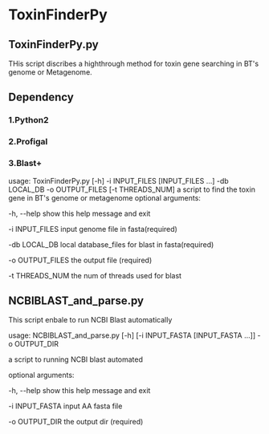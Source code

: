 # ToxinFinderPy
## ToxinFinderPy.py
THis script discribes a highthrough method for toxin gene searching in BT's genome or Metagenome.
## Dependency
### 1.Python2
### 2.Profigal
### 3.Blast+

usage: ToxinFinderPy.py [-h] -i INPUT_FILES [INPUT_FILES ...] -db LOCAL_DB -o
                        OUTPUT_FILES [-t THREADS_NUM]
a script to find the toxin gene in BT's genome or metagenome
optional arguments:

  -h, --help                          show this help message and exit
  
  -i INPUT_FILES                      input genome file in fasta(required)
  
  -db LOCAL_DB                        local database_files for blast in fasta(required)
  
  -o OUTPUT_FILES                     the output file (required)
  
  -t THREADS_NUM                      the num of threads used for blast

## NCBIBLAST_and_parse.py
This script enbale to run NCBI Blast automatically

usage: NCBIBLAST_and_parse.py [-h] [-i INPUT_FASTA [INPUT_FASTA ...]] -o OUTPUT_DIR

a script to running NCBI blast automated

optional arguments:

  -h, --help                          show this help message and exit
  
  -i INPUT_FASTA                      input AA fasta file
  
  -o OUTPUT_DIR                       the output dir (required)
